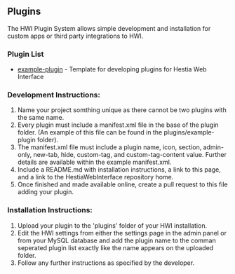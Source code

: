 ## Plugins
The HWI Plugin System allows simple development and installation for custom apps or third party integrations to HWI.

### Plugin List

- [example-plugin](https://github.com/cdgco/HestiaWebInterface/tree/master/plugins/example-plugin) - Template for developing plugins for Hestia Web Interface

### Development Instructions:
1. Name your project somthing unique as there cannot be two plugins with the same name.
2. Every plugin must include a manifest.xml file in the base of the plugin folder. (An example of this file can be found in the plugins/example-plugin folder).
3. The manifest.xml file must include a plugin name, icon, section, admin-only, new-tab, hide, custom-tag, and custom-tag-content value. Further details are available within the example manifest.xml.
4. Include a README.md with installation instructions, a link to this page, and a link to the HestiaWebInterface repository home.
4. Once finished and made available online, create a pull request to this file adding your plugin.

### Installation Instructions:

1. Upload your plugin to the 'plugins' folder of your HWI installation.
2. Edit the HWI settings from either the settings page in the admin panel or from your MySQL database and add the plugin name to the comman seperated plugin list exactly like the name appears on the uploaded folder.
3. Follow any further instructions as specified by the developer.
